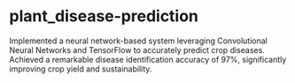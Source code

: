 # plant_disease-prediction
Implemented a neural network-based system leveraging Convolutional Neural Networks and TensorFlow to accurately predict crop diseases. Achieved a remarkable disease identification accuracy of 97%, significantly improving crop yield and sustainability.
